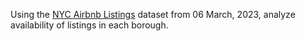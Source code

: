 Using the [NYC Airbnb Listings](http://insideairbnb.com/get-the-data/) dataset from 06 March, 2023, analyze availability of listings in each borough.
